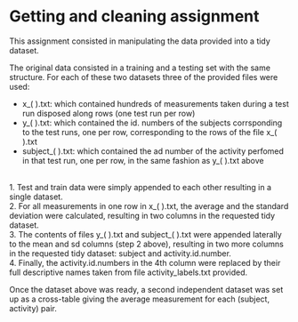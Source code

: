 Getting and cleaning assignment
===============================

This assignment consisted in manipulating the data provided into a tidy dataset.

The original data consisted in a training and a testing set with the same 
structure. For each of these two datasets three of the provided files were
used:<br>

* x_( ).txt: which contained hundreds of measurements taken during a test run
disposed along rows (one test run per row)<br>
* y\_( ).txt: which contained the id. numbers of the subjects corrsponding to
the test runs, one per row, corresponding to the rows of the file x_( ).txt<br>
* subject_( ).txt: which contained the ad number of the activity perfomed in 
that test run, one per row, in the same fashion as y\_( ).txt above<br>
<br>
1. Test and train data were simply appended to each other resulting in a single
dataset.<br>
2. For all measurements in one row in x_( ).txt, the average and the standard
deviation were calculated, resulting in two columns in the requested tidy 
dataset.<br>
3. The contents of files y_( ).txt and subject_( ).txt were appended laterally
to the mean and sd columns (step 2 above), resulting in two more columns in the
requested tidy dataset: subject and activity.id.number.<br>
4. Finally, the activity.id.numbers in the 4th column were replaced by their
full descriptive names taken from file activity_labels.txt provided.<br>

Once the dataset above was ready, a second independent dataset was set up
as a cross-table giving the average measurement for each (subject, activity)
pair.